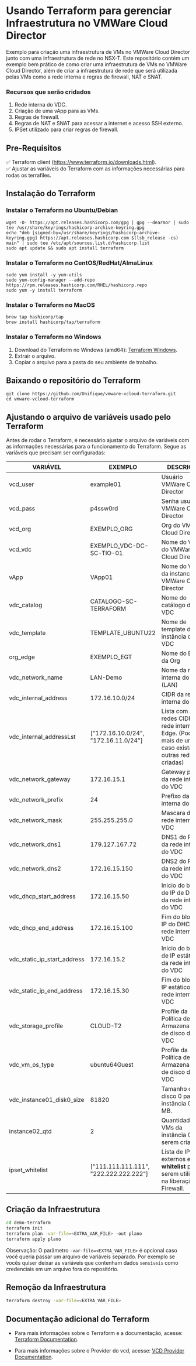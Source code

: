 # Usando Terraform para gerenciar Infraestrutura no VMWare Cloud Director

Exemplo para criação uma infraestrutura de VMs no VMWare Cloud Director junto com uma infraestrutura de rede no NSX-T.
Este repositório contém um exemplo bem prático de como criar uma infraestrutura de VMs no VMWare Cloud Director, além de criar a infraestrutura de rede que será utilizada pelas VMs como a rede interna e regras de firewall, NAT e SNAT.

### Recursos que serão cridados

1. Rede interna do VDC.
2. Criação de uma vApp para as VMs.
3. Regras de firewall.
4. Regras de NAT e SNAT para acessar a internet e acesso SSH externo.
5. IPSet utilizado para criar regras de firewall.

## Pre-Requisitos

:white_check_mark: Terraform client (https://www.terraform.io/downloads.html).  
:white_check_mark: Ajustar as variáveis do Terraform com as informações necessárias para rodas os terrafiles.

## Instalação do Terraform

### Instalar o Terraform no Ubuntu/Debian

```
wget -O- https://apt.releases.hashicorp.com/gpg | gpg --dearmor | sudo tee /usr/share/keyrings/hashicorp-archive-keyring.gpg
echo "deb [signed-by=/usr/share/keyrings/hashicorp-archive-keyring.gpg] https://apt.releases.hashicorp.com $(lsb_release -cs) main" | sudo tee /etc/apt/sources.list.d/hashicorp.list
sudo apt update && sudo apt install terraform
```

### Instalar o Terraform no CentOS/RedHat/AlmaLinux
```
sudo yum install -y yum-utils
sudo yum-config-manager --add-repo https://rpm.releases.hashicorp.com/RHEL/hashicorp.repo
sudo yum -y install terraform
```

### Instalar o Terraform no MacOS
```
brew tap hashicorp/tap
brew install hashicorp/tap/terraform
```

### Instalar o Terraform no Windows

1. Download do Terraform no Windows (amd64): [Terraform Windows](https://releases.hashicorp.com/terraform/1.2.7/terraform_1.2.7_windows_amd64.zip).
2. Extrair o arquivo.
3. Copiar o arquivo para a pasta do seu ambiente de trabalho.

## Baixando o repositório do Terraform

```
git clone https://github.com/Unifique/vmware-vcloud-terraform.git
cd vmware-vcloud-terraform
```

## Ajustando o arquivo de variáveis usado pelo Terraform

Antes de rodar o Terraform, é necessário ajustar o arquivo de variáveis com as informações necessárias para o funcionamento do Terraform.
Segue as variáveis que precisam ser configuradas:

|VARIÁVEL|EXEMPLO|DESCRIÇÃO|
|--|--|--|
|vcd_user|example01|Usuário VMWare Cloud Director|
|vcd_pass|p4ssw0rd|Senha usuário VMWare Cloud Director|
|vcd_org|EXEMPLO_ORG|Org do VMWare Cloud Director|
|vcd_vdc|EXEMPLO_VDC-DC-SC-TIO-01|Nome do VDC do VMWare Cloud Director|
|vApp|VApp01|Nome do VApp da instancia do VMWare Cloud Director|
|vdc_catalog|CATALOGO-SC-TERRAFORM|Nome do catálogo do VDC|
|vdc_template|TEMPLATE_UBUNTU22|Nome de template da instância do VDC|
|org_edge|EXEMPLO_EGT|Nome do Edge da Org|
|vdc_network_name|LAN-Demo|Nome da rede interna do VDC (LAN)|
|vdc_internal_address|172.16.10.0/24|CIDR da rede interna do Edge|
|vdc_internal_addressLst|["172.16.10.0/24", "172.16.11.0/24"]|Lista com as redes CIDR da rede interna do Edge. (Pode ter mais de uma caso existam outras redes criadas)|
|vdc_network_gateway|172.16.15.1|Gateway padrão da rede interna do VDC|
|vdc_network_prefix|24|Prefixo da rede interna do VDC|
|vdc_network_mask|255.255.255.0|Mascara da rede interna do VDC|
|vdc_network_dns1|179.127.167.72|DNS1 do POOL da rede interna do VDC|
|vdc_network_dns2|172.16.15.150|DNS2 do POOL da rede interna do VDC|
|vdc_dhcp_start_address|172.16.15.50|Inicio do bloco de IP de DHCP da rede interna do VDC|
|vdc_dhcp_end_address|172.16.15.100|Fim do bloco de IP do DHCP da rede interna do VDC|
|vdc_static_ip_start_address|172.16.15.2|Inicio do bloco de IP estático da rede interna do VDC|
|vdc_static_ip_end_address|172.16.15.30|Fim do bloco de IP estático da rede interna do VDC|
|vdc_storage_profile|CLOUD-T2|Profile da Política de Armazenamento de disco do VDC|
|vdc_vm_os_type|ubuntu64Guest|Profile da Política de Armazenamento de disco do VDC|
|vdc_instance01_disk0_size|81820|Tamanho do disco 0 para a instância 02 em MB.|
|instance02_qtd|2|Quantidade de VMs da instância 02 a serem criadas."|
|ipset_whitelist|["111.111.111.111", "222.222.222.222"]|Lista de IPs externos em **whitelist** para serem utilizados na liberação do Firewall.|

## Criação da Infraestrutura

```bash
cd demo-terraform
terraform init
terraform plan -var-file=<EXTRA_VAR_FILE> -out plano
terraform apply plano
```

Observação: O parâmetro `-var-file=<EXTRA_VAR_FILE>` é opcional caso você queria passar um arquivo de variáveis separado. Por exemplo se vocês quiser deixar as variáveis que contenham dados `sensíveis` como credenciais em um arquivo fora do repositório.

## Remoção da Infraestrutura

```bash
terraform destroy -var-file=<EXTRA_VAR_FILE>
```

## Documentação adicional do Terraform

* Para mais informações sobre o Terraform e a documentação, acesse: [Terraform Documentation](https://www.terraform.io/docs/).

* Para mais informações sobre o Provider do vcd, acesse: [VCD Provider Documentation](https://registry.terraform.io/providers/vmware/vcd/latest).